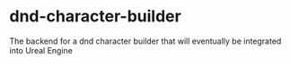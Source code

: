 # dnd-character-builder
The backend for a dnd character builder that will eventually be integrated into Ureal Engine 

